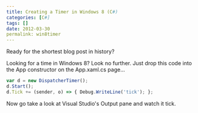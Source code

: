```yaml
---
title: Creating a Timer in Windows 8 (C#)
categories: [C#]
tags: []
date: 2012-03-30
permalink: win8timer
---
```


Ready for the shortest blog post in history?

Looking for a time in Windows 8? Look no further. Just drop this code into the App constructor on the App.xaml.cs page...

``` js
var d = new DispatcherTimer();
d.Start();
d.Tick += (sender, o) => { Debug.WriteLine('tick'); };
```

Now go take a look at Visual Studio&#39;s Output pane and watch it tick.